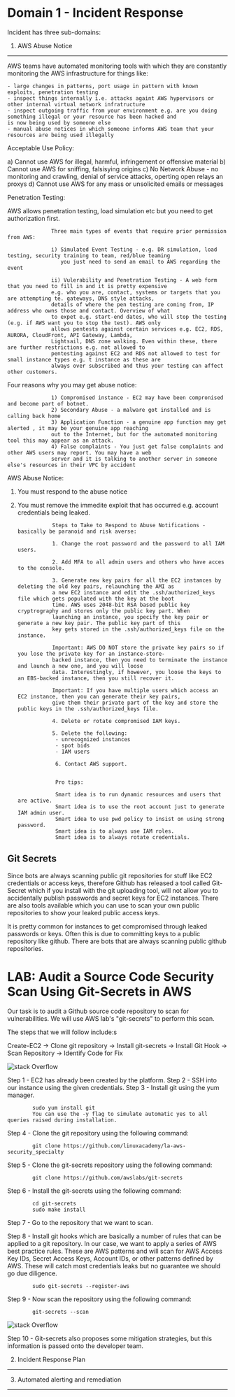 # Domain 1 - Incident Response


Incident has three sub-domains:

1. AWS Abuse Notice
-------------------
AWS teams have automated monitoring tools with which they are constantly monitoring the AWS infrastructure for things like:

    - large changes in patterns, port usage in pattern with known exploits, penetration testing 
    - inspect things internally i.e. attacks againt AWS hypervisors or other internal virtual network infratructure
    - inspect outgoing traffic from your environment e.g. are you doing something illegal or your resource has been hacked and 
    is now being used by someone else
    - manual abuse notices in which someone informs AWS team that your resources are being used illegally
    
Acceptable Use Policy:

a) Cannot use AWS for illegal, harmful, infringement or offensive material
b) Cannot use AWS for sniffing, falsisying origins
c) No Network Abuse - no monitoring and crawling, denial of service attacks, operting open relays an proxys
d) Cannot use AWS for any mass or unsolicited emails or messages

Penetration Testing:

AWS allows penetration testing, load simulation etc but you need to get authorization first.
                  
                  Three main types of events that require prior permission from AWS:
                  
                  i) Simulated Event Testing - e.g. DR simulation, load testing, security training to team, red/blue teaming
                     you just need to send an email to AWS regarding the event
                     
                  ii) Vulerability and Penetration Testing - A web form that you need to fill in and it is pretty expensive 
                  e.g. who you are, contact, systems or targets that you are attempting te. gateways, DNS style attacks, 
                  details of where the pen testing are coming from, IP address who owns those and contact. Overview of what 
                  to expet e.g. start-end dates, who will stop the testing (e.g. if AWS want you to stop the test). AWS only 
                  allows pentests against certain services e.g. EC2, RDS, AURORA, CloudFront, API Gateway, Lambda, 
                  Lightsail, DNS zone walking. Even within these, there are further restrictions e.g. not allowed to 
                  pentesting against EC2 and RDS not allowed to test for small instance types e.g. t instance as these are 
                  always over subscribed and thus your testing can affect other customers.

Four reasons why you may get abuse notice:

                  1) Compromised instance - EC2 may have been compronised and become part of botnet.
                  2) Secondary Abuse - a malware got installed and is calling back home
                  3) Application Function - a genuine app function may get alerted , it may be your genuine app reaching 
                  out to the Internet, but for the automated monitoring tool this may appear as an attack.
                  4) False complaints - You just get false complaints and other AWS users may report. You may have a web 
                  server and it is talking to another server in someone else's resources in their VPC by accident
                  
AWS Abuse Notice:

1. You must respond to the abuse notice
2. You must remove the immedite exploit that has occurred e.g. account credentials being leaked.

                  Steps to Take to Respond to Abuse Notifications - basically be paranoid and risk averse:
                  
                  1. Change the root password and the password to all IAM users.
                  
                  2. Add MFA to all admin users and others who have acces to the console.
                  
                  3. Generate new key pairs for all the EC2 instances by deleting the old key pairs, relaunching the AMI as 
                  a new EC2 instance and edit the .ssh/authorized_keys file which gets populated with the key at the boot   
                  time. AWS uses 2048-bit RSA based public key cryptrography and stores only the public key part. When 
                  launching an instance, you specify the key pair or generate a new key pair. The public key part of this 
                  key gets stored in the .ssh/authorized_keys file on the instance.
                  
                  Important: AWS DO NOT store the private key pairs so if you lose the private key for an instance-store-
                  backed instance, then you need to terminate the instance and launch a new one, and you will loose 
                  data. Interestingly, if however, you loose the keys to an EBS-backed instance, then you still recover it.
                  
                  Important: If you have multiple users which access an EC2 instance, then you can generate their key pairs, 
                  give them their private part of the key and store the public keys in the .ssh/authorized_keys file.
                  
                  4. Delete or rotate compromised IAM keys.
                  
                  5. Delete the following:
                   - unrecognized instances
                   - spot bids
                   - IAM users
                   
                   6. Contact AWS support.
                   
                   
                   Pro tips:
                   
                   Smart idea is to run dynamic resources and users that are active.
                   Smart idea is to use the root account just to generate IAM admin user.
                   Smart idea to use pwd policy to insist on using strong password.
                   Smart idea is to always use IAM roles.
                   Smart idea is to always rotate credentials.

Git Secrets
-----------
Since bots are always scanning public git repositories for stuff like EC2 credentials or access keys, therefore Github has released a tool called Git-Secret which if you install with the git uploading tool, will not allow you to accidentally publish passwords and secret keys for EC2 instances. There are also tools available which you can use to scan your own public repositories to show your leaked public access keys.
                  
It is pretty common for instances to get compromised through leaked passwords or keys. Often this is due to committing keys to a public repository like github. There are bots that are always scanning public github repositories.
                  

# LAB: Audit a Source Code Security Scan Using Git-Secrets in AWS
Our task is to audit a Github source code repository to scan for vulnerabilities. We will use AWS lab's "git-secrets" to perform this scan. 

The steps that we will follow include:s

Create-EC2 -> Clone git repository -> Install git-secrets -> Install Git Hook -> Scan Repository -> Identify Code for Fix

![stack Overflow](https://github.com/uashraf1981/AWS/blob/master/Securit/gitsecrets.png)

Step 1 - EC2 has already been created by the platform.
Step 2 - SSH into our instance using the given credentials.
Step 3 - Install git using the yum manager.

            sudo yum install git
            You can use the -y flag to simulate automatic yes to all queries raised during installation.
            
Step 4 - Clone the git repository using the following command:

            git clone https://github.com/linuxacademy/la-aws-security_specialty
            
Step 5 - Clone the git-secrets repository using the following command:

            git clone https://github.com/awslabs/git-secrets
            
Step 6 - Install the git-secrets using the following command:

            cd git-secrets
            sudo make install
            
Step 7 - Go to the repository that we want to scan.

Step 8 - Install git hooks which are basically a number of rules that can be applied to a git repository. In our case, we want to apply a series of AWS best practice rules. These are AWS patterns and will scan for AWS Access Key IDs, Secret Access Keys, Account IDs, or other patterns defined by AWS. These will catch most credentials leaks but no guarantee we should go due diligence.

            sudo git-secrets --register-aws
            
Step 9 - Now scan the repository using the following command:

            git-secrets --scan
            
 ![stack Overflow](https://github.com/uashraf1981/AWS/blob/master/Securit/vulncode.png)    
 
 Step 10 - Git-secrets also proposes some mitigation strategies, but this information is passed onto the developer team.
 

2. Incident Response Plan
-------------------------


3. Automated alerting and remediation
-------------------------------------
